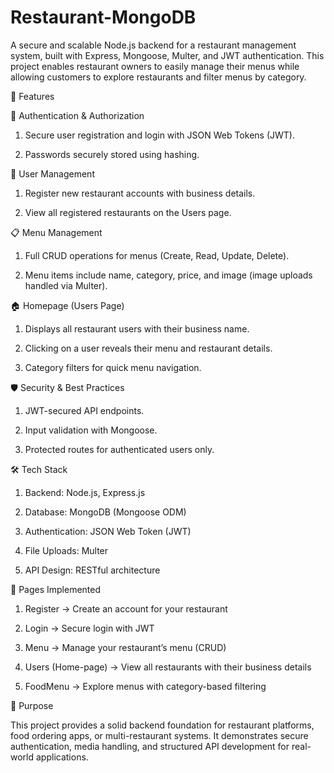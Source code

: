 # Restaurant-MongoDB
A secure and scalable Node.js backend for a restaurant management system, built with Express, Mongoose, Multer, and JWT authentication.  This project enables restaurant owners to easily manage their menus while allowing customers to explore restaurants and filter menus by category.

🚀 Features

🔐 Authentication & Authorization

1) Secure user registration and login with JSON Web Tokens (JWT).

2) Passwords securely stored using hashing.

👤 User Management

1) Register new restaurant accounts with business details.

2) View all registered restaurants on the Users page.

📋 Menu Management

1) Full CRUD operations for menus (Create, Read, Update, Delete).

2) Menu items include name, category, price, and image (image uploads handled via Multer).

🏠 Homepage (Users Page)

1) Displays all restaurant users with their business name.

2) Clicking on a user reveals their menu and restaurant details.

3) Category filters for quick menu navigation.

🛡️ Security & Best Practices

1) JWT-secured API endpoints.

2) Input validation with Mongoose.

3) Protected routes for authenticated users only.

🛠️ Tech Stack

1) Backend: Node.js, Express.js

2) Database: MongoDB (Mongoose ODM)

3) Authentication: JSON Web Token (JWT)

4) File Uploads: Multer

5) API Design: RESTful architecture

📌 Pages Implemented

1) Register → Create an account for your restaurant

2) Login → Secure login with JWT

3) Menu → Manage your restaurant’s menu (CRUD)

4) Users (Home-page) → View all restaurants with their business details

5) FoodMenu → Explore menus with category-based filtering

🎯 Purpose

This project provides a solid backend foundation for restaurant platforms, food ordering apps, or multi-restaurant systems.
It demonstrates secure authentication, media handling, and structured API development for real-world applications.
